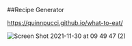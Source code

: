 ##Recipe Generator

https://quinnpucci.github.io/what-to-eat/

![Screen Shot 2021-11-30 at 09 49 47 (2)](https://user-images.githubusercontent.com/91157851/144091299-0cb256e0-4e4d-46ec-a35a-e532d63146cd.png)
